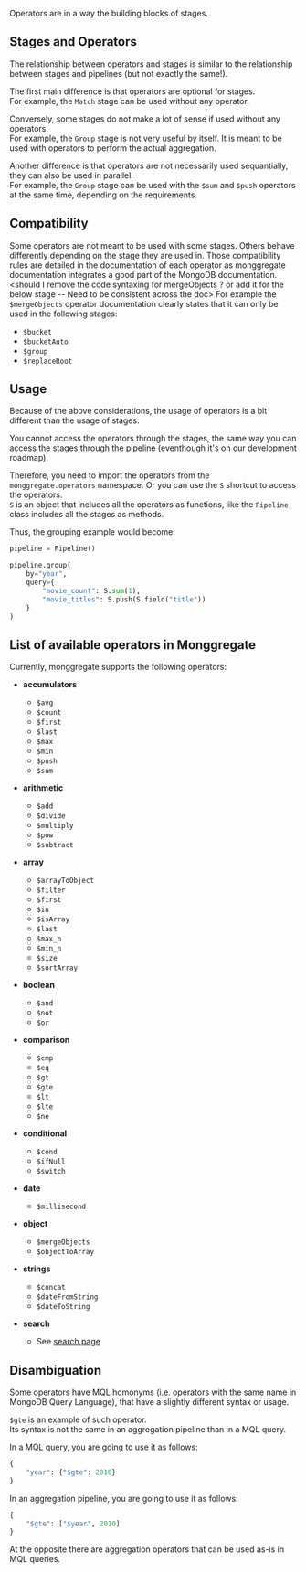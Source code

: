 Operators are in a way the building blocks of stages.

## **Stages and Operators**

The relationship between operators and stages is similar to the relationship between stages and pipelines (but not exactly the same!).

The first main difference is that operators are optional for stages.<br>
For example, the `Match` stage can be used without any operator.

Conversely, some stages do not make a lot of sense if used without any operators.<br>
For example, the `Group` stage is not very useful by itself. It is meant to be used with operators to perform the actual aggregation.

Another difference is that operators are not necessarily used sequantially, they can also be used in parallel.<br>
For example, the `Group` stage can be used with the `$sum` and `$push` operators at the same time, depending on the requirements.

## **Compatibility**

Some operators are not meant to be used with some stages. Others behave differently depending on the stage they are used in.
Those compatibility rules are detailed in the documentation of each operator as monggregate documentation integrates a good part of the MongoDB documentation.<br>
<should I remove the code syntaxing for mergeObjects ? or add it for the below stage -- Need to be consistent across the doc>
For example the `$mergeObjects` operator documentation clearly states that it can only be used in the following stages:

* `$bucket`
* `$bucketAuto`
* `$group`
* `$replaceRoot`


## **Usage**

Because of the above considerations, the usage of operators is a bit different than the usage of stages.

You cannot access the operators through the stages, the same way you can access the stages through the pipeline (eventhough it's on our development roadmap).

Therefore, you need to import the operators from the `monggregate.operators` namespace.
Or you can use the `S` shortcut to access the operators.<br>
`S` is an object that includes all the operators as functions, like the `Pipeline` class includes all the stages as methods.
<insert link to documentation>

Thus, the grouping example would become:

```python
pipeline = Pipeline()

pipeline.group(
    by="year",
    query={
        "movie_count": S.sum(1),
        "movie_titles": S.push(S.field("title"))
    }
)

```
## **List of available operators in Monggregate**

Currently, monggregate supports the following operators:

* **accumulators**

    * `$avg`
    * `$count`
    * `$first`
    * `$last`
    * `$max`
    * `$min`
    * `$push`
    * `$sum`

* **arithmetic**

    * `$add`
    * `$divide`
    * `$multiply`
    * `$pow`
    * `$subtract`

* **array**

    * `$arrayToObject`
    * `$filter`
    * `$first`
    * `$in`
    * `$isArray`
    * `$last`
    * `$max_n`
    * `$min_n`
    * `$size`
    * `$sortArray`

* **boolean**

    * `$and`
    * `$not`
    * `$or`

* **comparison**

    * `$cmp`
    * `$eq`
    * `$gt`
    * `$gte`
    * `$lt`
    * `$lte`
    * `$ne`
    
* **conditional**

    * `$cond`
    * `$ifNull`
    * `$switch`

* **date**

    * `$millisecond`

* **object**

    * `$mergeObjects`
    * `$objectToArray`

* **strings**

    * `$concat`
    * `$dateFromString`
    * `$dateToString`

* **search**

    * See [search page](search.md)


## **Disambiguation**

Some operators have MQL homonyms (i.e. operators with the same name in MongoDB Query Language), that have a slightly different syntax or usage.

`$gte` is an example of such operator.<br>
Its syntax is not the same in an aggregation pipeline than in a MQL query.

In a MQL query, you are going to use it as follows:

```python
{
    "year": {"$gte": 2010}
}
```

In an aggregation pipeline, you are going to use it as follows:

```python
{
    "$gte": ["$year", 2010]
}
```

At the opposite there are aggregation operators that can be used as-is in MQL queries.
<add examples>